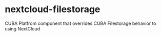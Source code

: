 # nextcloud-filestorage
CUBA Platfrom component that overrides CUBA Filestorage behavior to using NextCloud
